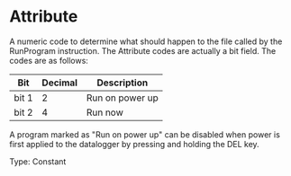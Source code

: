 # Attribute

A numeric code to determine what should happen to the file called by the RunProgram instruction. The Attribute codes are actually a bit field. The codes are as follows:

| Bit   | Decimal | Description     |
| ----- | ------- | --------------- |
| bit 1 | 2       | Run on power up |
| bit 2 | 4       | Run now         |

A program marked as "Run on power up" can be disabled when power is first applied to the datalogger by pressing and holding the DEL key.

Type: Constant
